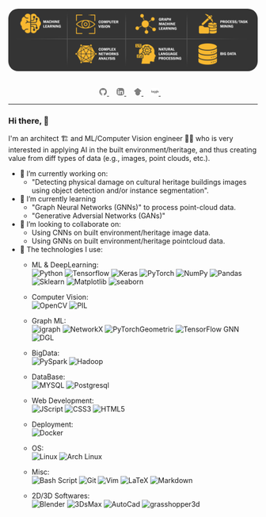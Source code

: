 <!--
**tekboart/tekboart** is a ✨ _special_ ✨ repository because its `README.md` (this file) appears on your GitHub profile.

Here are some ideas to get you started:

- 🔭 I’m currently working on ...
- 🌱 I’m currently learning ...
- 👯 I’m looking to collaborate on ...
- 🤔 I’m looking for help with ...
- 💬 Ask me about ...
- 📫 How to reach me: ...
- 😄 Pronouns: ...
- ⚡ Fun fact: ...
-->

<div align="center">
  <p>
    <a align="center" href="" target="_blank">
      <img
        width="%85"
        style="border-radius: 20px;"
        src="./images/linkedin_banner 4.jpg"
      >
    </a>
  </p>
  <br>

  <div align="center">
      <a href="https://github.com/tekboart/">
          <img
            src="images/logos/github-gray.svg"
            width="3%"
          />
      </a>&nbsp;&nbsp;&nbsp;
      <a href="https://www.linkedin.com/in/kyan-bhr/">
          <img
            src="images/logos/linkedin-gray.svg"
            width="3%"
            style="border-radius: 5px !important; filter: invert(40%;"
          />
      </a>&nbsp;&nbsp;&nbsp;
      <a href="https://scholar.google.com/citations?user=r3xmjQUAAAAJ&hl=en">
          <img
            src="images/logos/googlescholar-gray.svg"
            width="3%"
          />
      </a>&nbsp;&nbsp;&nbsp;
      <a href="https://www.kaggle.com/tekboart">
          <img
            src="images/logos/kaggle-gray.svg"
            width="3%"
          />
      </a>&nbsp;&nbsp;&nbsp;
  </div>
</div>

<hr height="10">

### Hi there, 👋

I'm an architect 🏗️ and ML/Computer Vision engineer 🧑‍💻 who is very interested in applying AI in the built environment/heritage, and thus creating value from diff types of data (e.g., images, point clouds, etc.).

- 🔭 I’m currently working on: 
  - "Detecting physical damage on cultural heritage buildings images using object detection and/or instance segmentation".
- 🌱 I’m currently learning 
  - "Graph Neural Networks (GNNs)" to process point-cloud data.
  - "Generative Adversial Networks (GANs)"
- 👯 I’m looking to collaborate on: 
  - Using CNNs on built environment/heritage image data. 
  - Using GNNs on built environment/heritage pointcloud data.
- 🧰 The technologies I use:
  - ML & DeepLearning:<br />
  ![Python](https://badges.aleen42.com/src/python.svg)
  ![Tensorflow](https://badges.aleen42.com/src/tensorflow.svg)
  ![Keras](https://img.shields.io/badge/Keras-svg?style=flat&color=D00000&logo=keras&logoColor=white&labelColor=gray)
  ![PyTorch](https://img.shields.io/badge/PyTorch-svg?style=flat&color=EE4C2C&logo=pytorch&logoColor=white&labelColor=gray)
  ![NumPy](https://img.shields.io/badge/NumPy-svg?style=flat&color=013243&logo=numpy&logoColor=white&labelColor=gray)
  ![Pandas](https://img.shields.io/badge/pandas-svg?style=flat&color=150458&logo=pandas&logoColor=white&labelColor=gray)
  ![Sklearn](https://img.shields.io/badge/scikit--learn-svg?style=flat&color=F7931E&logo=scikitlearn&logoColor=white&labelColor=gray)
  ![Matplotlib](https://img.shields.io/badge/Matplotlib-svg?style=flat&color=65BAEA&label=&logoColor=white&labelColor=gray)
  ![seaborn](https://img.shields.io/badge/seaborn-svg?style=flat&color=79AAB6&label=&logoColor=white&labelColor=gray)
  
  - Computer Vision:<br />
  ![OpenCV](https://img.shields.io/badge/OpenCV-svg?style=flat&color=5C3EE8&logo=opencv&logoColor=white&labelColor=gray)
  ![PIL](https://img.shields.io/badge/Pillow-svg?style=flat&color=yellow&label=PIL&logoColor=white&labelColor=gray)
  
  - Graph ML:<br />
  ![igraph](https://img.shields.io/badge/igraph-svg?style=flat&color=yellow&label=&logoColor=white&labelColor=gray)
  ![NetworkX](https://img.shields.io/badge/NetworkX-svg?style=flat&color=blue&label=&logoColor=white&labelColor=gray)
  ![PyTorchGeometric](https://img.shields.io/badge/PyTorch_Geometric-svg?style=flat&color=3C2179&logo=pyg&logoColor=white&labelColor=gray)
  ![TensorFlow GNN](https://img.shields.io/badge/TensorFlow_GNN-svg?style=flat&color=FF6F00&label=TF-GNN&logoColor=white&labelColor=gray)
  ![DGL](https://img.shields.io/badge/Deep_Graph_Library-svg?style=flat&color=359BF0&label=DGL&logo=dgl&logoColor=white&labelColor=gray)

  - BigData:<br />
  ![PySpark](https://img.shields.io/badge/PySpark-svg?style=flat&color=E25A1C&logo=apachespark&logoColor=white&labelColor=gray)
  ![Hadoop](https://img.shields.io/badge/Hadoop-svg?style=flat&color=66CCFF&logo=apachehadoop&logoColor=white&labelColor=gray)
  
  - DataBase:<br />
  ![MYSQL](https://img.shields.io/badge/MYSQL-svg?style=flat&color=4479A1&logo=mysql&logoColor=white&labelColor=gray)
  ![Postgresql](https://img.shields.io/badge/PostgreSQL-svg?style=flat&color=4169E1&logo=postgresql&logoColor=white&labelColor=gray)
  
  - Web Development:<br />
  ![JScript](https://badges.aleen42.com/src/javascript.svg)
  ![CSS3](https://img.shields.io/badge/CSS3-svg?style=flat&color=1572B6&logo=CSS3&logoColor=white&labelColor=gray)
  ![HTML5](https://img.shields.io/badge/HTML5-svg?style=flat&color=E34F26&logo=HTML5&logoColor=white&labelColor=gray)
  
  - Deployment:<br />
  ![Docker](https://badges.aleen42.com/src/docker.svg)
  
  - OS:<br />
  ![Linux](https://img.shields.io/badge/Linux-svg?style=flat&color=FCC624&logo=linux&logoColor=white&labelColor=gray)
  ![Arch Linux](https://img.shields.io/badge/Arch_Linux-svg?style=flat&color=1793D1&logo=archlinux&logoColor=white&labelColor=gray)
  
  - Misc:<br />
  ![Bash Script](https://img.shields.io/badge/Bash_Script-svg?style=flat&color=4EAA25&logo=gnubash&logoColor=white&labelColor=gray)
  ![Git](https://img.shields.io/badge/Git-svg?style=flat&color=F05032&logo=git&logoColor=white&labelColor=gray)
  ![Vim](https://img.shields.io/badge/Vim-svg?style=flat&color=019733&logo=vim&logoColor=white&labelColor=gray)
  ![LaTeX](https://img.shields.io/badge/LaTeX-svg?style=flat&color=008080&logo=latex&logoColor=white&labelColor=gray)
  ![Markdown](https://img.shields.io/badge/Markdown-svg?style=flat&color=000000&logo=markdown&logoColor=white&labelColor=gray)

  - 2D/3D Softwares:<br />
  ![Blender](https://img.shields.io/badge/Blender_(+_Geometry_Nodes)-svg?style=flat&color=F5792A&logo=blender&logoColor=white&labelColor=gray)
  ![3DsMax](https://img.shields.io/badge/3DsMax-svg?style=flat&color=099999&logo=autodesk&logoColor=white&labelColor=gray)
  ![AutoCad](https://img.shields.io/badge/AutoCad-svg?style=flat&color=B52021&logo=autodesk&logoColor=white&labelColor=gray)
  ![grasshopper3d](https://img.shields.io/badge/grasshopper-svg?style=flat&color=548F3F&logo=&logoColor=white&labelColor=gray)
  
<!-- The full Arch stack (might be misleading)
  - 2D/3D Softwares:<br />
  ![Blender](https://img.shields.io/badge/Blender_(+_Geometry_Nodes)-svg?style=flat&color=F5792A&logo=blender&logoColor=white&labelColor=gray)
  ![3DsMax](https://img.shields.io/badge/3DsMax-svg?style=flat&color=099999&logo=autodesk&logoColor=white&labelColor=gray)
  ![AutoCad](https://img.shields.io/badge/AutoCad-svg?style=flat&color=B52021&logo=autodesk&logoColor=white&labelColor=gray)
  ![Revit](https://img.shields.io/badge/Revit-svg?style=flat&color=2F6DB1&logo=autodesk&logoColor=white&labelColor=gray)
  ![Rhinoceros](https://img.shields.io/badge/RhinoCeros-svg?style=flat&color=801010&logo=rhinoceros&logoColor=white&labelColor=gray)
  ![grasshopper3d](https://img.shields.io/badge/grasshopper-svg?style=flat&color=548F3F&logo=&logoColor=white&labelColor=gray)
  ![SketchUp](https://img.shields.io/badge/SketchUp-svg?style=flat&color=005F9E&logo=SketchUp&logoColor=white&labelColor=gray)
  ![PS](https://img.shields.io/badge/Photoshop-svg?style=flat&color=31A8FF&logo=AdobePhotoshop&logoColor=white&labelColor=gray)
  ![Ai](https://img.shields.io/badge/Illustrator-svg?style=flat&color=FF9A00&logo=AdobeIllustrator&logoColor=white&labelColor=gray)
  ![GIMP](https://img.shields.io/badge/GIMP-svg?style=flat&color=5C5543&logo=GIMP&logoColor=white&labelColor=gray)
  ![Inkscape](https://img.shields.io/badge/Inkscape-svg?style=flat&color=000000&logo=inkscape&logoColor=white&labelColor=gray)
-->  
  
<!-- Formula to create badges + text_logos:

![Alt Text](https://img.shields.io/badge/<text_logo>-<label>-<label_background_color>.svg)

# to add special chars of space, dash, and under score (in label):
Double_Dashes --	    →	- Dash
Double_Underscores __	→	_ Underscore
Underscore _   	        →	  Space

-->
<!-- ![Python](https://img.shields.io/badge/Python-%3D%3D_3.9.10-396D99.svg) -->


<!-- Formula to create badges + logos:

![Alt Text](https://img.shields.io/badge/<label>-svg?style=<badge_style>&color=<label_color>&logo=<logo_name_lowercase>&label=<a_text_instead_logo>&logoColor=<logo_color>&labelColor=<logo_background_color>&logoWidth=<horizontal_space_for_logo>)

-->
<!-- ![OpenCV](https://img.shields.io/badge/OpenCV-svg?style=flat&color=FF1010&logo=opencv&logoColor=white&labelColor=gray) -->
